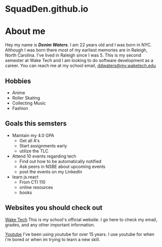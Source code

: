 # SquadDen.github.io
# About me
Hey my name is ***Denim Waters***. I am 22 years old and I was born in NYC. Although I was born there most of my earliest memories are in Raleigh, North Carolina. I've lived in Raleigh since I was 5. This is my second semester at Wake Tech and I am looking to do software development as a career. You can reach me at my school email, ddwaters@my.waketech.edu

## Hobbies
+  Anime
+  Roller Skating
+  Collecting Music
+  Fashion
## Goals this semsters
+ Maintain my 4.0 GPA
  + Get all A's
  + Start assignments early
  + utilize the TLC
+ Attend 10 events regarding tech
  + Find out how to be automatically notified
  + Ask peers in NSBE about upcoming events
  + post the events on my LinkedIn
+ learn js.react
  + From CTI 110
  + online resources
  + books
## Websites you should check out
[Wake Tech](https://www.waketech.edu/user/login/ "This link will direct you to my school, Wake Tech's website")
This is my school's official website. I go here to check my email, grades, and any other important information.

[Youtube](https://www.youtube.com/ "I use Youtube for entertainment and also for learning new skills.")
I've been using youtube for over 15 years. I use youtube for when i'm bored or when im trying to learn a new skill.


   

